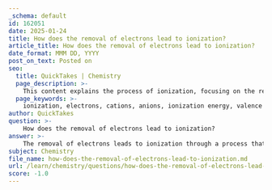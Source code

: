 ```yaml
---
_schema: default
id: 162051
date: 2025-01-24
title: How does the removal of electrons lead to ionization?
article_title: How does the removal of electrons lead to ionization?
date_format: MMM DD, YYYY
post_on_text: Posted on
seo:
  title: QuickTakes | Chemistry
  page_description: >-
    This content explains the process of ionization, focusing on the removal of electrons from atoms or molecules, the energy required for this process, and the factors influencing ionization.
  page_keywords: >-
    ionization, electrons, cations, anions, ionization energy, valence electrons, atomic structure, chemistry, electronegativity, atomic size
author: QuickTakes
question: >-
    How does the removal of electrons lead to ionization?
answer: >-
    The removal of electrons leads to ionization through a process that involves the conversion of neutral atoms or molecules into charged ions. This process can be understood in several key steps:\n\n1. **Definition of Ionization**: Ionization is the process of converting an atom or molecule into an ion by adding or removing charged particles, typically electrons. When an atom loses one or more electrons, it becomes a positively charged ion, known as a cation. Conversely, if an atom gains electrons, it becomes a negatively charged ion, known as an anion.\n\n2. **Energy Requirement**: The removal of an electron from an atom requires energy, known as ionization energy (IE). This energy is necessary because electrons are held in place by the attractive force of the positively charged nucleus. The ionization energy is defined as the amount of energy needed to remove an electron from a gaseous atom in its ground state. For example, the ionization of a sodium atom can be represented as:\n   $$\n   \text{Na}(s) \rightarrow \text{Na}^+(aq) + e^-\n   $$\n\n3. **Valence Electrons**: Ionization typically involves the electrons in the outermost shell, known as valence electrons. These electrons are more loosely bound to the nucleus compared to inner shell electrons, making them easier to remove. The tendency of atoms to lose or gain electrons to achieve a stable electron configuration is often guided by the octet rule, which states that atoms prefer to have eight electrons in their outer shell.\n\n4. **Factors Influencing Ionization**: Several factors affect the ionization process, including:\n   - **Electronegativity**: The ability of an atom to attract electrons can influence whether it will lose or gain electrons.\n   - **Ionization Energy**: Elements with low ionization energies are more likely to lose electrons and form cations, while those with high ionization energies are less likely to do so.\n   - **Atomic Size**: Larger atoms have valence electrons that are farther from the nucleus, making them easier to remove.\n\n5. **Types of Ions**: The result of ionization is the formation of cations (positively charged ions) and anions (negatively charged ions). For instance, when sodium (Na) loses an electron, it forms a sodium cation (Na+), while chlorine (Cl) can gain an electron to form a chloride anion (Cl-).\n\nIn summary, the removal of electrons leads to ionization by requiring energy to overcome the attractive forces between the electrons and the nucleus, resulting in the formation of charged ions that play crucial roles in various chemical reactions and processes.
subject: Chemistry
file_name: how-does-the-removal-of-electrons-lead-to-ionization.md
url: /learn/chemistry/questions/how-does-the-removal-of-electrons-lead-to-ionization
score: -1.0
---
```


&nbsp;